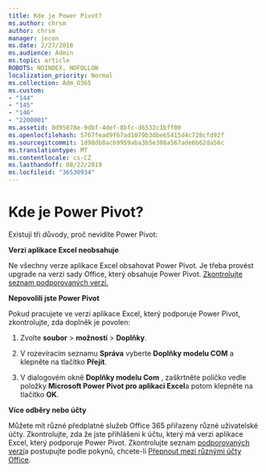 ```yaml
---
title: Kde je Power Pivot?
ms.author: chrsm
author: chrsm
manager: jecon
ms.date: 2/27/2018
ms.audience: Admin
ms.topic: article
ROBOTS: NOINDEX, NOFOLLOW
localization_priority: Normal
ms.collection: Adm_O365
ms.custom:
- "144"
- "145"
- "146"
- "2200001"
ms.assetid: 0d95078e-9dbf-4def-8bfc-d6532c1bff00
ms.openlocfilehash: 5767fead9f67ad1070b3dbe65415d4c728cfd92f
ms.sourcegitcommit: 1d98db8acb9959aba3b5e308a567ade6b62da56c
ms.translationtype: MT
ms.contentlocale: cs-CZ
ms.lasthandoff: 08/22/2019
ms.locfileid: "36530934"
---
```

# <a name="where-is-power-pivot"></a>Kde je Power Pivot?

Existují tři důvody, proč nevidíte Power Pivot:
  
**Verzi aplikace Excel neobsahuje**
  
Ne všechny verze aplikace Excel obsahovat Power Pivot. Je třeba provést upgrade na verzi sady Office, který obsahuje Power Pivot. [Zkontrolujte seznam podporovaných verzí.](https://support.office.com/article/aa64e217-4b6e-410b-8337-20b87e1c2a4b.aspx)
  
**Nepovolili jste Power Pivot**
  
Pokud pracujete ve verzi aplikace Excel, který podporuje Power Pivot, zkontrolujte, zda doplněk je povolen:
  
1. Zvolte **soubor** \> **možností** \> **Doplňky**.

2. V rozevíracím seznamu **Správa** vyberte **Doplňky modelu COM** a klepněte na tlačítko **Přejít**.

3. V dialogovém okně **Doplňky modelu Com** , zaškrtněte políčko vedle položky **Microsoft Power Pivot pro aplikaci Excel**a potom klepněte na tlačítko **OK**.

**Více odběry nebo účty**
  
Můžete mít různé předplatné služeb Office 365 přiřazeny různé uživatelské účty. Zkontrolujte, zda že jste přihlášeni k účtu, který má verzi aplikace Excel, který podporuje Power Pivot. Zkontrolujte seznam [podporovaných verzí](https://support.office.com/article/aa64e217-4b6e-410b-8337-20b87e1c2a4b.aspx)a postupujte podle pokynů, chcete-li [Přepnout mezi různými účty Office](https://support.office.com/article/b9582171-fd1f-4284-9846-bdd72bb28426.aspx#BKMK_WebSwitchAccounts).
